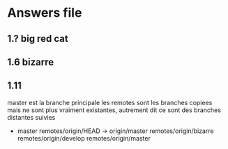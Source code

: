 # Answers file

## 1.? big red cat


## 1.6 bizarre


## 1.11 
 master est la branche principale
 les remotes sont les branches copiees mais ne sont plus vraiment existantes, 
autrement dit ce sont des branches distantes suivies

* master
  remotes/origin/HEAD -> origin/master
  remotes/origin/bizarre
  remotes/origin/develop
  remotes/origin/master

